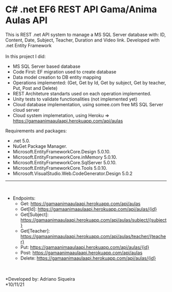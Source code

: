 <h1>C# .net EF6 REST API Gama/Anima Aulas API</h1>

This is REST .net API system to manage a MS SQL Server database with: ID, Content, Date, Subject, Teacher, Duration and Video link. Developed with .net Entity Framework</br>
</br>In this project I did:

* MS SQL Server based database
* Code First: EF migration used to create database
* Data model creation to DB entity mapping
* Operations implemented: (Get, Get by Id, Get by subject, Get by teacher, Put, Post and Delete)
* REST Architeture standarts used on each operation implemented.
* Unity tests to validate functionalities (not implemented yet)
* Cloud database implementation, using somee.com free MS SQL Server cloud server
* Cloud system implemetation, using Heroku => https://gamaanimaaulaapi.herokuapp.com/api/aulas

Requirements and packages:

* .net 5.0.
* NuGet Package Manager.
* Microsoft.EntityFrameworkCore.Design 5.0.10.
* Microsoft.EntityFrameworkCore.inMemory 5.0.10.
* Microsoft.EntityFrameworkCore.SqlServer 5.0.10.
* Microsoft.EntityFrameworkCore.Tools 5.0.10.
* Microsoft.VisualStudio.Web.CodeGenerator.Design 5.0.2

***
<br>

* Endpoints: 
  * Get: https://gamaanimaaulaapi.herokuapp.com/api/aulas
  * Get[Id]: https://gamaanimaaulaapi.herokuapp.com/api/aulas/{id}
  * Get[Subject]: https://gamaanimaaulaapi.herokuapp.com/api/aulas/subject/{subject}
  * Get[Teacher]: https://gamaanimaaulaapi.herokuapp.com/api/aulas/teacher/{teacher}
  * Put: https://gamaanimaaulaapi.herokuapp.com/api/aulas/{id}
  * Post: https://gamaanimaaulaapi.herokuapp.com/api/aulas
  * Delete: https://gamaanimaaulaapi.herokuapp.com/api/aulas/{id}

<br><br>
*Developed by: Adriano Siqueira<br>
*10/11/21
